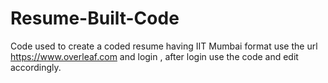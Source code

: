 # Resume-Built-Code
Code used to create a coded resume having IIT Mumbai  format
use the url https://www.overleaf.com and login , after login use the code and edit accordingly.
